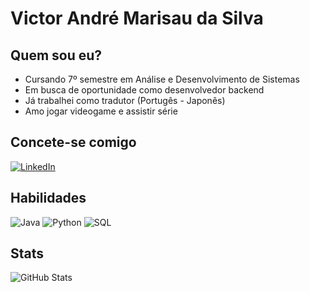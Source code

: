 # Victor André Marisau da Silva

## Quem sou eu?
- Cursando 7º semestre em Análise e Desenvolvimento de Sistemas
- Em busca de oportunidade como desenvolvedor backend
- Já trabalhei como tradutor (Portugês - Japonês)
- Amo jogar videogame e assistir série

## Concete-se comigo
[![LinkedIn](https://img.shields.io/badge/LinkedIn-000?style=for-the-badge&logo=linkedin&logoColor=0E76A8)](https://www.linkedin.com/in/victor-marisau-684107114/)


## Habilidades
![Java](https://img.shields.io/badge/Java-000?style=for-the-badge&logo=java)
![Python](https://img.shields.io/badge/Python-000?style=for-the-badge&logo=python)
![SQL](https://img.shields.io/badge/SQL-000?style=for-the-badge&logo=java)

## Stats
![GitHub Stats](https://github-readme-stats.vercel.app/api?username=vamsilva&theme=transparent&bg_color=000&border_color=30A3DC&show_icons=true&icon_color=30A3DC&title_color=E94D5F&text_color=FFF&&hide_title=true)